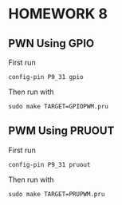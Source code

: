 # HOMEWORK 8

## PWN Using GPIO
First run 
```
config-pin P9_31 gpio
```
Then run with 
```
sudo make TARGET=GPIOPWM.pru
```

## PWM Using PRUOUT
First run 
```
config-pin P9_31 pruout
```
Then run with 
```
sudo make TARGET=PRUPWM.pru
```
